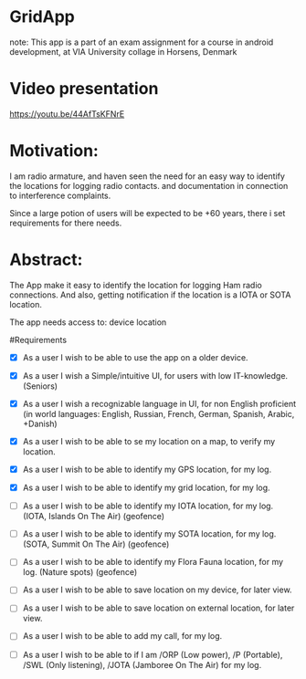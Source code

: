 # GridApp

note: This app is a part of an exam assignment for a course in android development, at VIA University collage in Horsens, Denmark

# Video presentation 
https://youtu.be/44AfTsKFNrE


# Motivation:
  I am radio armature, and haven seen the need for an easy way to identify the locations for logging radio contacts. and documentation in connection to interference complaints.

  Since a large potion of users will be expected to be +60 years, there i set requirements for there needs.


# Abstract:
  The App make it easy to identify the location for logging Ham radio connections. And also, getting notification if the location is a IOTA or SOTA location.

  The app needs access to: device location


#Requirements

- [x] As a user I wish to be able to use the app on a older device.

- [x] As a user I wish a Simple/intuitive UI, for users with low IT-knowledge. (Seniors)

- [x] As a user I wish a recognizable language in UI, for non English proficient (in world languages: English, Russian, French, German, Spanish, Arabic, +Danish)

- [x] As a user I wish to be able to se my location on a map, to verify my location.

- [x] As a user I wish to be able to identify my GPS location, for my log.

- [x] As a user I wish to be able to identify my grid location, for my log.

- [ ] As a user I wish to be able to identify my IOTA location, for my log. (IOTA, Islands On The Air) (geofence)

- [ ] As a user I wish to be able to identify my SOTA location, for my log. (SOTA, Summit On The Air) (geofence)

- [ ] As a user I wish to be able to identify my Flora Fauna location, for my log. (Nature spots) (geofence)

- [ ] As a user I wish to be able to save location on my device, for later view.

- [ ] As a user I wish to be able to save location on external location, for later view.

- [ ] As a user I wish to be able to add my call, for my log.

- [ ] As a user I wish to be able to if I am /ORP (Low power), /P (Portable), /SWL (Only listening), /JOTA (Jamboree On The Air) for my log.
